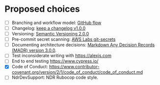 # Proposed choices

- [ ] Branching and workflow model: [GitHub flow](https://docs.github.com/en/get-started/quickstart/github-flow)
- [ ] Changelog: [keep a changelog v1.0.0](https://keepachangelog.com/en/1.0.0/)
- [ ] Versioning: [Semantic Versioning 2.0.0](https://semver.org/)
- [ ] Pre-commit secret scanning: [AWS Labs git-secrets](https://github.com/awslabs/git-secrets)
- [ ] Documenting architecture decisions: [Markdown Any Decision Records (MADR) version 3.0.0](https://adr.github.io/madr/).
- [ ] Test inconsiderate writing with https://alexjs.com
- [ ] End to end testing https://www.cypress.io/
- [x] Code of Conduct: https://www.contributor-covenant.org/version/2/1/code_of_conduct/code_of_conduct.md
- [ ] NdrDevSupport: NDR Rubocop code style.
